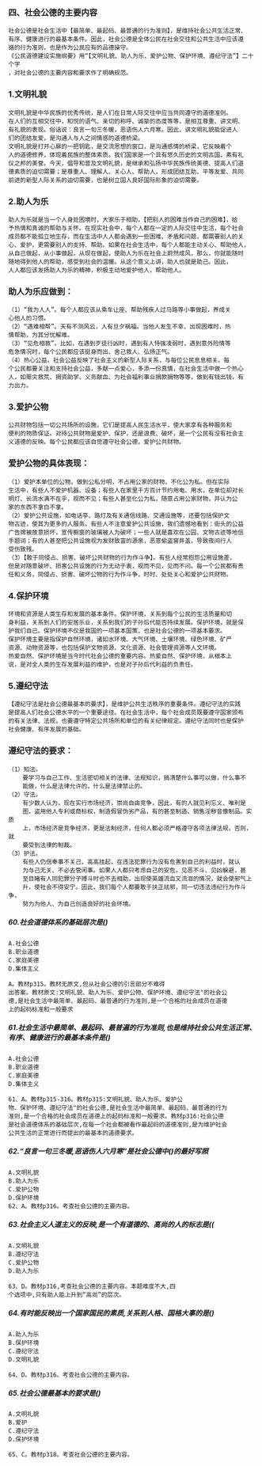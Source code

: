    
### 四、社会公德的主要内容
    社会公德是社会生活中【最简单、最起码、最普通的行为准则】，是维持社会公共生活正常、
    有序、健康进行的最基本条件。因此，社会公德是全体公民在社会交往和公共生活中应该遵
    循的行为准则，也是作为公民应有的品德操守。
    《公民道德建设实施纲要》用“【文明礼貌、助人为乐、爱护公物、保护环境、遵纪守法”】二十个字
    ，对社会公德的主要内容和要求作了明确规范。
### 1.文明礼貌
    文明礼貌是中华民族的优秀传统，是人们在日常人际交往中应当共同遵守的道德准则。
    在人们的互相交往中，和悦的语气、亲切的称呼、诚挚的态度等等，是相互尊重、讲文明、
    有礼貌的表现。俗话说：良言一句三冬暖，恶语伤人六月寒。因此，讲文明礼貌能促进人
    们的团结友爱，是沟通人与人之间情感的道德桥梁。
    文明礼貌是打开心扉的一把钥匙，是交流思想的窗口，是沟通感情的桥梁，它反映着个
    人的道德修养，体现着民族的整体素质。我们国家是一个具有悠久历史的文明古国，素有礼
    仪之邦的美誉。今天，倡导和普及文明礼貌，是继承和弘扬中华民族传统美德、提高人们道
    德素质的迫切需要；是尊重人、理解人、关心人、帮助人，形成团结互助、平等友爱、共同
    前进的新型人际关系的迫切需要，也是树立国人良好国际形象的迫切需要。
    
### 2.助人为乐
    助人为乐就是当一个人身处困境时，大家乐于相助，【把别人的困难当作自己的困难】，给
    予热情和真诚的帮助与关怀。在现实社会中，每个人都在一定的人际交往中生活，每个社会
    成员都不能孤立地生存，而在生活中人人都会遇到一些困难、矛盾和问题，都需要别人的关
    心、爱护，更需要别人的支持、帮助。如果在社会生活中，每个人都能主动关心、帮助他人，
    从自己做起，从小事做起，从现在做起，使助人为乐在社会上蔚然成风，那么，你就能随时
    随地得到他人的帮助，感受到社会的温暖。从这个意义上讲，助人也就是助己。因此，
    人人都应该发扬助人为乐的精神，积极主动地爱护他人，帮助他人。
    
### 助人为乐应做到：
    （1）“我为人人”。每个人都应该从乘车让座、帮助残疾人过马路等小事做起，养成关
    心他人的习惯。
    （2）“遇难相帮”。天有不测风云，人有旦夕祸福。当他人发生不幸、出现困难时，热
    情帮助，为其分忧解难。
    （3）“见危相救”。比如，在遇到歹徒行凶时，遇到有人恃强凌弱时，遇到意外险情等
    危急情况时，每个公民都应该挺身而出、舍己救人、弘扬正气。
    （4）热心公益。社会公益反映了社会主义的新型人际关系，与每位公民息息相关。每
    个公民都要关注和支持社会公益，多献一点爱心，多添一份真情，在社会生活中做一个热心
    人，如赈灾救荒、捐资助学、义务献血、为社会福利事业捐款捐物等等，做到有钱出钱，有
    力出力。
    
### 3.爱护公物
    公共财物包括一切公共场所的设施，它们是提高人民生活水平，使大家享有各种服务和
    便利的物质保证。对待公共财物是爱护、保护，还是浪费、破坏，是一个公民有没有社会主
    义道德的反映。每个公民都应该自觉遵守社会公德，爱护公共财物。
    
### 爱护公物的具体表现：
    （1）爱护本单位的公物，做到公私分明，不占用公家的财物，不化公为私。但在实际
    生活中，有些人不爱护机器、设备；有些人在家里千方百计节约用电、用水，在单位却对长
    明灯、长流水满不在乎，视而不见；有些人甚至化公为私，随意占用公家财物，并认为公
    家的东西不拿白不拿。
    （2）爱护公共设施，如电话亭、路灯及有关通信线路、交通设施等，还要包括保护文
    物古迹，使其为更多的人服务。有些人不注意爱护公共设施，我们遗憾地看到：街头的公益
    广告牌被故意损坏，宣传橱窗的玻璃被人为破坏；一些人就是喜欢在公园、文物古迹等地信
    手题词；有的人甚至把公共设施视为发财致富的源泉，恶意偷盗窨井盖，导致夜间行人
    受伤致残。
    （3）【敢于同侵占、损害、破坏公共财物的行为作斗争】。有些人经常抱怨公用设施差，
    但是对随意破坏、损害公共设施的行为无动于衷，视而不见，见而不问。每一个公民都有责
    任和义务，同侵占、损害、破坏公物的行为作斗争，时时、处处关心和爱护公共财物。
    
### 4.保护环境
    环境和资源是人类生存和发展的基本条件。保护环境，关系到每个公民的生活质量和切
    身利益，关系到人们的安居乐业，关系到我们的子孙后代能否持续发展。保护环境，就是保
    护我们自己。保护环境不仅是我国的一项基本国策，也是社会公德的一项基本要求。
    保护环境主要是指保护自然环境，诸如水环境、大气环境、土壤环境、绿色环境、矿产
    资源、动物资源等，也包括保护文物资源、文化资源、社会管理资源等人文环境。
    热爱自然、保护环境是当今时代社会公德的重要内容。热爱自然、保护环境，从根本上
    说，是对全人类的生存发展利益的维护，也是对子孙后代利益的负责任。
    
### 5.遵纪守法
    【遵纪守法是社会公德最基本的要求】，是维护公共生活秩序的重要条件。遵纪守法的实践
    是提高人们社会公德水平的一个重要途径。在社会生活中，每个社会成员既要遵守国家颁布
    的有关法律、法规，也要遵守特定公共场所和单位的有关纪律规定。遵纪守法同时也是保护
    社会健康、有序发展的基础。



### 遵纪守法的要求：
    （1）知法。
        要学习与自己工作、生活密切相关的法律、法规知识，搞清楚什么事可以做，什么事不
        能做，什么是法律允许的，什么是法律禁止的。
    （2）守法。
        有少数人认为，现在实行市场经济，崇尚自由竞争，因此，有的人就见利忘义、唯利是
        图，盗用他人专利或商标权，制造假冒伪劣产品，有的甚至制造、销售淫秽音像制品。实质
        上，市场经济是竞争经济，更是法制经济，任何人都必须严格遵守各项法律法规，否则，就
        要受到法律的制裁。
    （3）护法。
        有些人仍信奉事不关己，高高挂起，在违法犯罪行为没有危害到自己的利益时，就认
        为与己无关、不必去管闲事。如果人人都只考虑自己的安危，见恶不斗、见凶躲避，甚
        至目睹有人同犯罪分子搏斗时也不去相助，出现使英雄流血又流泪的情况，就会使邪气上
        升，使社会不得安宁。因此，我们每个人都要敢于扶正祛邪，同一切违法违纪行为作斗争，
        努力为他人、为自己创造良好的社会环境。



##### 60.社会道德体系的基础层次是()
    A.社会公德
    B.职业道德
    C.家庭美德
    D.集体主义
    
    A。教材p315。教材无原文,但从社会公德的引言部分不难得
    出答案。教材原文:文明礼貌、助人为乐、爱护公物、保护环境、遵纪守法"的社会公
    德,是社会生活中最简单、最起码、最普通的行为准则,是一个合格的社会成员在道德
    上的起码标准和一般要求
    
##### 61.社会生活中最简单、最起码、最普遍的行为准则,也是维持社会公共生活正常、有序、健康进行的最基本条件是()
    A.社会公德
    B.职业道德
    C.家庭美德
    D.集体主义
    
    61、A。教材p315-316。教材p315:文明礼貌、助人为乐、爱护公
    物、保护环境、遵纪守法"的社会公德,是社会生活中最简单、最起码、最普通的行为
    准则,是一个合格的社会成员在道德上的起码标准和一般要求。教材p316:社会公德
    是社会道德体系的基础层次,在每一个社会都被看作最起码的道德准则,是为维护社会
    公共生活的正常进行而提出的最基本的道德要求。        

##### 62.“良言一句三冬暖,恶语伤人六月寒”是社会公德中()的最好写照
    A.文明礼貌
    B.助人为乐
    C.爱护公物
    D.保护环境
    62、A。教材p316。考查社会公德的主要内容。
    
##### 63.社会主义人道主义的反映,是一个有道德的、高尚的人的标志是((
    A.文明礼貌
    B.遵纪守法
    C.爱护公物
    D.助人为乐
    
    63、D。教材p316,考查社会公德的主要内容。本题难度不大,四
    个选项中,只有助人能上升到“高尚”的层次。

##### 64.有时能反映出一个国家国民的素质,关系到人格、国格大事的是()
    A.助人为乐
    B.保护环境
    C.遵纪守法
    D.文明礼貌
    
    64、D。教材p316。考查社会公德的主要内容。
    
##### 65.社会公德最基本的要求是()
    A.文明礼貌
    B.爱护
    C.遵纪守法
    D.保护环境
    
    65、C。教材p318。考查社会公德的主要内容。
    















